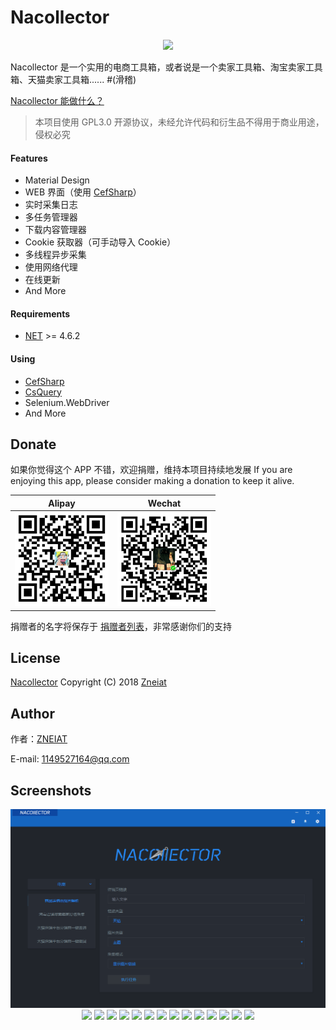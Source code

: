 # Nacollector

<p align="center"><img src="./docs/NacollectorLogo.png"></p>

Nacollector 是一个实用的电商工具箱，或者说是一个卖家工具箱、淘宝卖家工具箱、天猫卖家工具箱...... #(滑稽)

[Nacollector 能做什么？](https://github.com/Zneiat/Nacollector/wiki/What-you-can-do-with-Nacollector)

> 本项目使用 GPL3.0 开源协议，未经允许代码和衍生品不得用于商业用途，侵权必究

#### Features
- Material Design
- WEB 界面（使用 [CefSharp](https://github.com/cefsharp/CefSharp)）
- 实时采集日志
- 多任务管理器
- 下载内容管理器
- Cookie 获取器（可手动导入 Cookie）
- 多线程异步采集
- 使用网络代理
- 在线更新
- And More

#### Requirements
- [NET](http://www.php.net/) >= 4.6.2

#### Using
- [CefSharp](https://github.com/cefsharp/CefSharp)
- [CsQuery](https://github.com/jamietre/CsQuery)
- Selenium.WebDriver
- And More

## Donate
如果你觉得这个 APP 不错，欢迎捐赠，维持本项目持续地发展
If you are enjoying this app, please consider making a donation to keep it alive.

| Alipay | Wechat | 
| :------: | :------: | 
| <img width="150" src="./docs/donate/alipay.png"> | <img width="150" src="./docs/donate/wechat.png"> | 

捐赠者的名字将保存于 [捐赠者列表](https://github.com/Zneiat/donate-qwqaq)，非常感谢你们的支持

## License
[Nacollector](https://github.com/Zneiat/Nacollector) Copyright (C) 2018 [Zneiat](http://www.qwqaq.com "Author Blog")

## Author
作者：[ZNEIAT](https://github.com/Zneiat)

E-mail: 1149527164@qq.com

## Screenshots
<p align="center">
<img src="./docs/screenshots/home.png">
<img src="./docs/screenshots/terminal.png">
<img src="./docs/screenshots/terminal1.png">
<img src="./docs/screenshots/terminal2.png">
<img src="./docs/screenshots/terminal3.png">
<img src="./docs/screenshots/terminal4.png">
<img src="./docs/screenshots/terminal5.png">
<img src="./docs/screenshots/terminal6.png">
<img src="./docs/screenshots/action.gif">
<img src="./docs/screenshots/cookie_getter.png">
<img src="./docs/screenshots/tasks.png">
<img src="./docs/screenshots/downloading.png">
<img src="./docs/screenshots/downloading1.png">
<img src="./docs/screenshots/settings.png">
<img src="./docs/screenshots/panel.gif">
</p>
